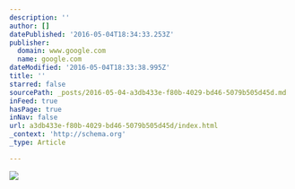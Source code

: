 ```yaml
---
description: ''
author: []
datePublished: '2016-05-04T18:34:33.253Z'
publisher:
  domain: www.google.com
  name: google.com
dateModified: '2016-05-04T18:33:38.995Z'
title: ''
starred: false
sourcePath: _posts/2016-05-04-a3db433e-f80b-4029-bd46-5079b505d45d.md
inFeed: true
hasPage: true
inNav: false
url: a3db433e-f80b-4029-bd46-5079b505d45d/index.html
_context: 'http://schema.org'
_type: Article

---
```

![](https://encrypted-tbn1.gstatic.com/images?q=tbn:ANd9GcSi_JsP2I8qtEOHconv61Ima2aGK05OUW2IUebcb2zkFCl3s8BL)